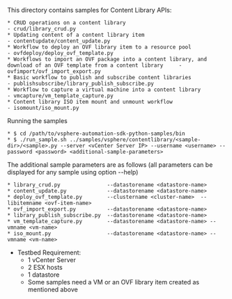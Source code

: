 This directory contains samples for Content Library APIs:

    * CRUD operations on a content library                                                                                  - crud/library_crud.py
    * Updating content of a content library item                                                                            - contentupdate/content_update.py
    * Workflow to deploy an OVF library item to a resource pool                                                             - ovfdeploy/deploy_ovf_template.py
    * Workflows to import an OVF package into a content library, and download of an OVF template from a content library     - ovfimport/ovf_import_export.py
    * Basic workflow to publish and subscribe content libraries                                                             - publishsubscribe/library_publish_subscribe.py
    * Workflow to capture a virtual machine into a content library                                                          - vmcapture/vm_template_capture.py
    * Content library ISO item mount and unmount workflow                                                                   - isomount/iso_mount.py

Running the samples

    * $ cd /path/to/vsphere-automation-sdk-python-samples/bin
    * $ ./run_sample.sh ../samples/vsphere/contentlibrary/<sample-dir>/<sample>.py --server <vCenter Server IP> --username <username> --password <password> <additional-sample-parameters>

The additional sample parameters are as follows (all parameters can be displayed for any sample using option --help)

    * library_crud.py               --datastorename <datastore-name>
    * content_update.py             --datastorename <datastore-name>
    * deploy_ovf_template.py        --clustername <cluster-name>  --libitemname <ovf-item-name>
    * ovf_import_export.py          --datastorename <datastore-name>
    * library_publish_subscribe.py  --datastorename <datastore-name>
    * vm_template_capture.py        --datastorename <datastore-name> --vmname <vm-name>
    * iso_mount.py                  --datastorename <datastore-name> --vmname <vm-name>

* Testbed Requirement:
    - 1 vCenter Server
    - 2 ESX hosts
    - 1 datastore
    - Some samples need a VM or an OVF library item created as mentioned above

